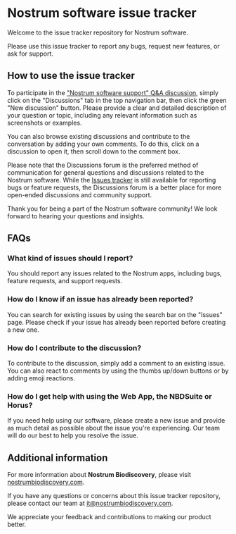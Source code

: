 # Nostrum software issue tracker

Welcome to the issue tracker repository for Nostrum software.

Please use this issue tracker to report any bugs, request new features, or ask for support.

## How to use the issue tracker

To participate in the ["Nostrum software support" Q&A discussion](https://github.com/NBDsoftware/nbdsuite_issues/discussions), simply click on the "Discussions" tab in the top navigation bar, then click the green "New discussion" button. Please provide a clear and detailed description of your question or topic, including any relevant information such as screenshots or examples.

You can also browse existing discussions and contribute to the conversation by adding your own comments. To do this, click on a discussion to open it, then scroll down to the comment box.

Please note that the Discussions forum is the preferred method of communication for general questions and discussions related to the Nostrum software. While the [Issues tracker](https://github.com/NBDsoftware/nbdsuite_issues/issues) is still available for reporting bugs or feature requests, the Discussions forum is a better place for more open-ended discussions and community support.

Thank you for being a part of the Nostrum software community! We look forward to hearing your questions and insights.

## FAQs

### What kind of issues should I report?
You should report any issues related to the Nostrum apps, including bugs, feature requests, and support requests.

### How do I know if an issue has already been reported?
You can search for existing issues by using the search bar on the "Issues" page. Please check if your issue has already been reported before creating a new one.

### How do I contribute to the discussion?
To contribute to the discussion, simply add a comment to an existing issue. You can also react to comments by using the thumbs up/down buttons or by adding emoji reactions.

### How do I get help with using the Web App, the NBDSuite or Horus?
If you need help using our software, please create a new issue and provide as much detail as possible about the issue you're experiencing. Our team will do our best to help you resolve the issue.

## Additional information

For more information about **Nostrum Biodiscovery**, please visit [nostrumbiodiscovery.com](https://www.nostrumbiodiscovery.com). 

If you have any questions or concerns about this issue tracker repository, please contact our team at it@nostrumbiodiscovery.com.

We appreciate your feedback and contributions to making our product better.
